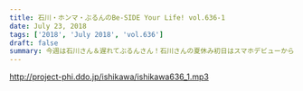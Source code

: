 ```yaml
---
title: 石川・ホンマ・ぶるんのBe-SIDE Your Life! vol.636-1
date: July 23, 2018
tags: ['2018', 'July 2018', 'vol.636']
draft: false
summary: 今週は石川さん＆遅れてぶるんさん！石川さんの夏休み初日はスマホデビューから！？KAGAWA
---
```


http://project-phi.ddo.jp/ishikawa/ishikawa636_1.mp3